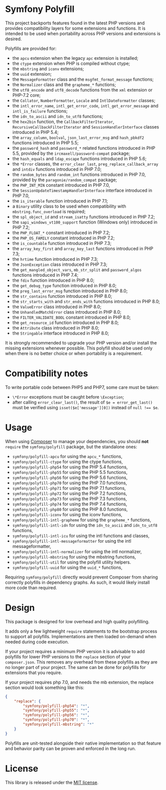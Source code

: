Symfony Polyfill
================

This project backports features found in the latest PHP versions and provides
compatibility layers for some extensions and functions. It is intended to be
used when portability across PHP versions and extensions is desired.

Polyfills are provided for:
- the `apcu` extension when the legacy `apc` extension is installed;
- the `ctype` extension when PHP is compiled without ctype;
- the `mbstring` and `iconv` extensions;
- the `uuid` extension;
- the `MessageFormatter` class and the `msgfmt_format_message` functions;
- the `Normalizer` class and the `grapheme_*` functions;
- the `utf8_encode` and `utf8_decode` functions from the `xml` extension or PHP-7.2 core;
- the `Collator`, `NumberFormatter`, `Locale` and `IntlDateFormatter` classes;
- the `intl_error_name`, `intl_get_error_code`, `intl_get_error_message` and
  `intl_is_failure` functions;
- the `idn_to_ascii` and `idn_to_utf8` functions;
- the `hex2bin` function, the `CallbackFilterIterator`,
  `RecursiveCallbackFilterIterator` and `SessionHandlerInterface` classes
  introduced in PHP 5.4;
- the `array_column`, `boolval`, `json_last_error_msg` and `hash_pbkdf2`
  functions introduced in PHP 5.5;
- the `password_hash` and `password_*` related functions introduced in PHP 5.5,
  provided by the `ircmaxell/password-compat` package;
- the `hash_equals` and `ldap_escape` functions introduced in PHP 5.6;
- the `*Error` classes, the `error_clear_last`, `preg_replace_callback_array` and
  `intdiv` functions introduced in PHP 7.0;
- the `random_bytes` and `random_int` functions introduced in PHP 7.0,
  provided by the `paragonie/random_compat` package;
- the `PHP_INT_MIN` constant introduced in PHP 7.0,
- the `SessionUpdateTimestampHandlerInterface` interface introduced in PHP 7.0,
- the `is_iterable` function introduced in PHP 7.1;
- a `Binary` utility class to be used when compatibility with
  `mbstring.func_overload` is required;
- the `spl_object_id` and `stream_isatty` functions introduced in PHP 7.2;
- the `sapi_windows_vt100_support` function (Windows only) introduced in PHP 7.2;
- the `PHP_FLOAT_*` constant introduced in PHP 7.2;
- the `PHP_OS_FAMILY` constant introduced in PHP 7.2;
- the `is_countable` function introduced in PHP 7.3;
- the `array_key_first` and `array_key_last` functions introduced in PHP 7.3;
- the `hrtime` function introduced in PHP 7.3;
- the `JsonException` class introduced in PHP 7.3;
- the `get_mangled_object_vars`, `mb_str_split` and `password_algos` functions
  introduced in PHP 7.4;
- the `fdiv` function introduced in PHP 8.0;
- the `get_debug_type` function introduced in PHP 8.0;
- the `preg_last_error_msg` function introduced in PHP 8.0;
- the `str_contains` function introduced in PHP 8.0;
- the `str_starts_with` and `str_ends_with` functions introduced in PHP 8.0;
- the `ValueError` class introduced in PHP 8.0;
- the `UnhandledMatchError` class introduced in PHP 8.0;
- the `FILTER_VALIDATE_BOOL` constant introduced in PHP 8.0;
- the `get_resource_id` function introduced in PHP 8.0;
- the `Attribute` class introduced in PHP 8.0;
- the `Stringable` interface introduced in PHP 8.0;

It is strongly recommended to upgrade your PHP version and/or install the missing
extensions whenever possible. This polyfill should be used only when there is no
better choice or when portability is a requirement.

Compatibility notes
===================

To write portable code between PHP5 and PHP7, some care must be taken:
- `\*Error` exceptions must be caught before `\Exception`;
- after calling `error_clear_last()`, the result of `$e = error_get_last()` must be
  verified using `isset($e['message'][0])` instead of `null !== $e`.

Usage
=====

When using [Composer](https://getcomposer.org/) to manage your dependencies, you
should **not** `require` the `symfony/polyfill` package, but the standalone ones:
- `symfony/polyfill-apcu` for using the `apcu_*` functions,
- `symfony/polyfill-ctype` for using the ctype functions,
- `symfony/polyfill-php54` for using the PHP 5.4 functions,
- `symfony/polyfill-php55` for using the PHP 5.5 functions,
- `symfony/polyfill-php56` for using the PHP 5.6 functions,
- `symfony/polyfill-php70` for using the PHP 7.0 functions,
- `symfony/polyfill-php71` for using the PHP 7.1 functions,
- `symfony/polyfill-php72` for using the PHP 7.2 functions,
- `symfony/polyfill-php73` for using the PHP 7.3 functions,
- `symfony/polyfill-php74` for using the PHP 7.4 functions,
- `symfony/polyfill-php80` for using the PHP 8.0 functions,
- `symfony/polyfill-iconv` for using the iconv functions,
- `symfony/polyfill-intl-grapheme` for using the `grapheme_*` functions,
- `symfony/polyfill-intl-idn` for using the `idn_to_ascii` and `idn_to_utf8` functions,
- `symfony/polyfill-intl-icu` for using the intl functions and classes,
- `symfony/polyfill-intl-messageformatter` for using the intl messageformatter,
- `symfony/polyfill-intl-normalizer` for using the intl normalizer,
- `symfony/polyfill-mbstring` for using the mbstring functions,
- `symfony/polyfill-util` for using the polyfill utility helpers.
- `symfony/polyfill-uuid` for using the `uuid_*` functions,

Requiring `symfony/polyfill` directly would prevent Composer from sharing
correctly polyfills in dependency graphs. As such, it would likely install
more code than required.

Design
======

This package is designed for low overhead and high quality polyfilling.

It adds only a few lightweight `require` statements to the bootstrap process
to support all polyfills. Implementations are then loaded on-demand when
needed during code execution.

If your project requires a minimum PHP version it is advisable to add polyfills
for lower PHP versions to the `replace` section of your `composer.json`.
This removes any overhead from these polyfills as they are no longer part of your project.
The same can be done for polyfills for extensions that you require.

If your project requires php 7.0, and needs the mb extension, the replace section would look
something like this:

```json
{
    "replace": {
        "symfony/polyfill-php54": "*",
        "symfony/polyfill-php55": "*",
        "symfony/polyfill-php56": "*",
        "symfony/polyfill-php70": "*",
        "symfony/polyfill-mbstring": "*"
    }
}
```

Polyfills are unit-tested alongside their native implementation so that
feature and behavior parity can be proven and enforced in the long run.

License
=======

This library is released under the [MIT license](LICENSE).
